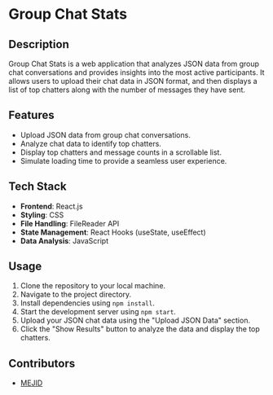 # Group Chat Stats

## Description
Group Chat Stats is a web application that analyzes JSON data from group chat conversations and provides insights into the most active participants. It allows users to upload their chat data in JSON format, and then displays a list of top chatters along with the number of messages they have sent.

## Features
- Upload JSON data from group chat conversations.
- Analyze chat data to identify top chatters.
- Display top chatters and message counts in a scrollable list.
- Simulate loading time to provide a seamless user experience.

## Tech Stack
- **Frontend**: React.js
- **Styling**: CSS
- **File Handling**: FileReader API
- **State Management**: React Hooks (useState, useEffect)
- **Data Analysis**: JavaScript 

## Usage
1. Clone the repository to your local machine.
2. Navigate to the project directory.
3. Install dependencies using `npm install`.
4. Start the development server using `npm start`.
5. Upload your JSON chat data using the "Upload JSON Data" section.
6. Click the "Show Results" button to analyze the data and display the top chatters.

## Contributors
- [MEJID](https://github.com/netcrawlerr)


